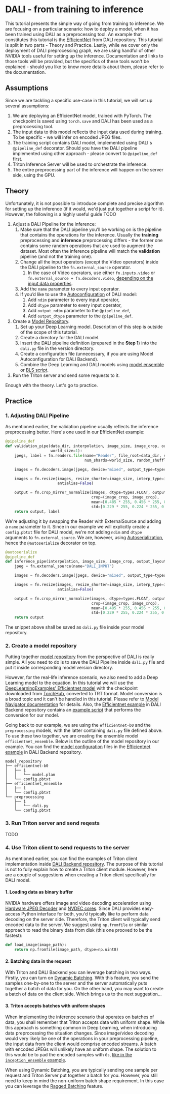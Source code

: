 # DALI - from training to inference

This tutorial presents the simple way of going from training to inference. We are focusing on a particular scenario: 
how to deploy a model, when it has been trained using DALI as a preprocessing tool. An example that constitutes this 
tutorial is the [EfficientNet](https://github.com/NVIDIA/DALI/tree/main/docs/examples/use_cases/pytorch/efficientnet) 
from DALI repository. This tutorial is split in two parts - Theory and Practice. Lastly, while we cover only the 
deployment of DALI preprocessing graph, we are using handful of other NVIDIA tools useful for setting up the inference. 
Documentation and links to those tools will be provided, but the specifics of these tools won't be explained - should 
you like to know more details about them, please refer to the documentation.

## Assumptions

Since we are tackling a specific use-case in this tutorial, we will set up several assumptions:
1. We are deploying an EfficientNet model, trained with PyTorch. The checkpoint is saved using `torch.save` and DALI 
has been used as a preprocessing tool.
2. The input data to this model reflects the input data used during training. To be specific - we will infer on encoded 
JPEG files.
3. The training script contains DALI model, implemented using DALI's `@pipeline_def` decorator. Should you have the 
DALI pipeline implemented using other approach - please convert to `@pipeline_def` first.
4. Triton Inference Server will be used to orchestrate the inference.
5. The entire preprocessing part of the inference will happen on the server side, using the GPU.

## Theory

Unfortunately, it is not possible to introduce complete and precise algorithm for setting up the inference 
(if it would, we'd just put together a script for it). However, the following is a highly useful guide TODO
1. Adjust a DALI Pipeline for the inference:
    1. Make sure that the DALI pipeline you’ll be working on is the pipeline that contains the operations for the inference. Usually the **training** preprocessing and **inference** preprocessing differs - the former one contains some random operations that are used to augment the dataset. Most often the inference pipeline will match the **validation** pipeline (and not the training one).
    1.  Change all the input operators (except the Video operators) inside the DALI pipeline to the `fn.external_source` operator.
        1.  In the case of Video operators, use either `fn.inputs.video` or `fn.external_source + fn.decoders.video`, [depending on the input data properties](https://docs.nvidia.com/deeplearning/dali/main-user-guide/docs/operations/nvidia.dali.fn.experimental.inputs.video.html).
    1.  Add the `name` parameter to every input operator.
    1.  If you’d like to use the [Autoconfiguration](https://docs.nvidia.com/deeplearning/triton-inference-server/user-guide/docs/user_guide/model_configuration.html#auto-generated-model-configuration) of DALI model:
        1. Add `ndim` parameter to every input operator,
        1. Add `dtype` parameter to every input operator,
        1. Add `output_ndim` parameter to the `@pipeline_def`,
        1. Add `output_dtype` parameter to the `@pipeline_def`.
1. Create a [Model Repository](https://docs.nvidia.com/deeplearning/triton-inference-server/user-guide/docs/user_guide/model_repository.html).
    1. Set up your Deep Learning model. Description of this step is outside of the scope of this tutorial.
    1. Create a directory for the DALI model.
    1. Insert the DALI pipeline definition (prepared in the **Step 1**) into the `dali.py` file in the version directory.
    1. Create a configuration file (unnecessary, if you are using Model Autoconfiguration for DALI Backend).
    1. Combine the Deep Learning and DALI models using [model ensemble](https://docs.nvidia.com/deeplearning/triton-inference-server/user-guide/docs/user_guide/architecture.html#ensemble-models) or [BLS script](https://docs.nvidia.com/deeplearning/triton-inference-server/user-guide/docs/index.html?highlight=business%20logic%20scripting).
1. Run the Triton server and send some requests to it.

Enough with the theory. Let's go to practice.

## Practice

### 1. Adjusting DALI Pipeline

As mentioned earlier, the validation pipeline usually reflects the inference preprocessing better. Here's one used in 
our EfficientNet example:
```python
@pipeline_def
def validation_pipe(data_dir, interpolation, image_size, image_crop, output_layout, rank=0,
                    world_size=1):
    jpegs, label = fn.readers.file(name="Reader", file_root=data_dir, shard_id=rank,
                                   num_shards=world_size, random_shuffle=False, pad_last_batch=True)

    images = fn.decoders.image(jpegs, device="mixed", output_type=types.RGB)

    images = fn.resize(images, resize_shorter=image_size, interp_type=interpolation,
                       antialias=False)

    output = fn.crop_mirror_normalize(images, dtype=types.FLOAT, output_layout=output_layout,
                                      crop=(image_crop, image_crop),
                                      mean=[0.485 * 255, 0.456 * 255, 0.406 * 255],
                                      std=[0.229 * 255, 0.224 * 255, 0.225 * 255])
    return output, label
```
We're adjusting it by swapping the Reader with ExternalSource and adding a `name` parameter to it. Since in our example 
we will explicitly create a `config.pbtxt` file for DALI model, we're not adding `ndim` and `dtype` arguments to 
`fn.external_source`. We are, however, using [Autoserialization](https://github.com/triton-inference-server/dali_backend#autoserialization), 
hence the `@autoserialize` decorator on top.
```python
@autoserialize
@pipeline_def
def inference_pipe(interpolation, image_size, image_crop, output_layout):
    jpeg = fn.external_source(name="DALI_INPUT")

    images = fn.decoders.image(jpegs, device="mixed", output_type=types.RGB)

    images = fn.resize(images, resize_shorter=image_size, interp_type=interpolation,
                       antialias=False)

    output = fn.crop_mirror_normalize(images, dtype=types.FLOAT, output_layout=output_layout,
                                      crop=(image_crop, image_crop),
                                      mean=[0.485 * 255, 0.456 * 255, 0.406 * 255],
                                      std=[0.229 * 255, 0.224 * 255, 0.225 * 255])
    return output
```
The snippet above shall be saved as `dali.py` file inside your model repository.
### 2. Create a model repository
Putting together [model repository](https://docs.nvidia.com/deeplearning/triton-inference-server/user-guide/docs/user_guide/model_repository.html) 
from the perspective of DALI is really simple. All you need to do is to save the DALI Pipeline inside `dali.py` file 
and put it inside corresponding model version directory.

However, for the real-life inference scenario, we also need to add a Deep Learning model to the equation. 
In this tutorial we will use the [DeepLearningExamples' Efficientnet model](https://github.com/NVIDIA/DeepLearningExamples/tree/master/PyTorch/Classification/ConvNets/efficientnet) with the checkpoint 
downloaded from [TorchHub](https://github.com/NVIDIA/DeepLearningExamples/blob/master/hubconf.py), 
converted to TRT format. Model conversion is a broad topic and it can't be handled in this tutorial. 
Please refer to [Model Navigator documentation](https://triton-inference-server.github.io/model_navigator/) for details. 
Also, the [Efficientnet example](https://github.com/triton-inference-server/dali_backend/tree/main/docs/examples/efficientnet) 
in DALI Backend repository contains an [example script](https://github.com/triton-inference-server/dali_backend/blob/main/docs/examples/efficientnet/deploy_on_triton.py) 
that performs the conversion for our model.

Going back to our example, we are using the `efficientnet-b0` and the `preprocessing` models, with the latter containing
`dali.py` file defined above. To use these two together, we are creating the ensemble model `efficientnet_ensemble`. 
Below is the outline of the model repository in our example. You can find the [model configuration](https://docs.nvidia.com/deeplearning/triton-inference-server/user-guide/docs/user_guide/model_configuration.html) 
files in the [Efficientnet example](https://github.com/triton-inference-server/dali_backend/tree/main/docs/examples/efficientnet/model_repository) 
in DALI Backend repository.
```
model_repository
├── efficientnet-b0
│   ├── 1
│   │   └── model.plan
│   └── config.pbtxt
├── efficientnet_ensemble
│   ├── 1
│   └── config.pbtxt
└── preprocessing
    ├── 1
    │   └── dali.py
    └── config.pbtxt
```

### 3. Run Triton server and send reqests
TODO

### 4. Use Triton client to send requests to the server
As mentioned earlier, you can find the examples of Triton client implementation inside [DALI Backend repository](https://github.com/triton-inference-server/dali_backend/tree/main/qa). 
The purpose of this tutorial is not to fully explain how to create a Triton client module. However, here are a couple of
suggestions when creating a Triton client specifically for DALI model.

#### 1. Loading data as binary buffer
NVIDIA hardware offers image and video decoding acceleration using [Hardware JPEG Decoder](https://developer.nvidia.com/blog/leveraging-hardware-jpeg-decoder-and-nvjpeg-on-a100/) and [NVDEC cores](https://developer.nvidia.com/video-codec-sdk). 
Since DALI provides easy-access Python interface for both, you'd typically like to perform data decoding on the server side. 
Therefore, the Triton client will typically send encoded data to the server. We suggest using `np.fromfile` or similar 
approach to read the binary data from disk (this one prooved to be the fastest):
```python
def load_image(image_path):
    return np.fromfile(image_path, dtype=np.uint8)
```

#### 2. Batching data in the request
With Triton and DALI Backend you can leverage batching in two ways. Firstly, you can turn on [Dynamic Batching](https://docs.nvidia.com/deeplearning/triton-inference-server/user-guide/docs/user_guide/model_configuration.html#dynamic-batcher). 
With this feature, you send the samples one-by-one to the server and the server automatically puts together a batch of data for you. 
On the other hand, you may want to create a batch of data on the client side. Which brings us to the next suggestion...

#### 3. Triton accepts batches with uniform shapes
When implementing the inference scenario that operates on batches of data, you shall remember that Triton accepts data 
with uniform shape. While this approach is something common in Deep Learning, when introducing data preprocessing the 
situation changes. Since image/video decoding would very likely be one of the operations in your preprocessing pipeline,
the input data from the client would comprise encoded streams. A batch with encoded JPEGs will unlikely have an uniform 
shape. The solution to this would be to pad the encoded samples with `0s`, [like in the `inception_ensemble` example](https://github.com/triton-inference-server/dali_backend/blob/075bb874ae99d20bf3bc67e26937cdb7b05a3b20/qa/L0_inception_ensemble/ensemble_client.py#L86).

When using Dynamic Batching, you are typically sending one sample per request and Triton Server put together a batch for you. 
However, you still need to keep in mind the non-uniform batch shape requirement. In this case you can leverage the [Ragged Batching](https://docs.nvidia.com/deeplearning/triton-inference-server/user-guide/docs/user_guide/ragged_batching.html) 
feature.












